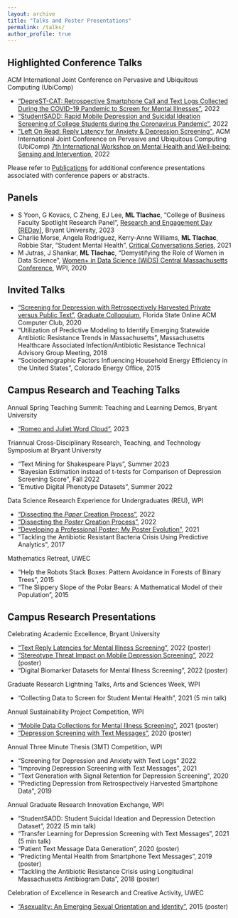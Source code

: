 ```yaml
---
layout: archive
title: "Talks and Poster Presentations"
permalink: /talks/
author_profile: true
---
```

## Highlighted Conference Talks

ACM International Joint Conference on Pervasive and Ubiquitous Computing (UbiComp)
* [“DepreST-CAT: Retrospective Smartphone Call and Text Logs Collected During the COVID-19 Pandemic to Screen for Mental Illnesses”](https://github.com/mltlachac/mltlachac.github.io/blob/master/files/DepreST-CAT2022.pdf), 2022
* [“StudentSADD: Rapid Mobile Depression and Suicidal Ideation Screening of College Students during the Coronavirus Pandemic”](https://github.com/mltlachac/mltlachac.github.io/blob/master/files/StudentSADD2022.pdf), 2022
* ["Left On Read: Reply Latency for Anxiety & Depression Screening"](https://github.com/mltlachac/mltlachac.github.io/blob/master/files/Left%20on%20Read.pdf), ACM International Joint Conference on Pervasive and Ubiquitous Computing (UbiComp) [7th International Workshop on Mental Health and Well-being: Sensing and Intervention](https://ubicomp-mental-health.github.io/workshop-2022.html), 2022

Please refer to [Publications](https://mltlachac.github.io/publications/) for additional conference presentations associated with conference papers or abstracts.


## Panels

* S Yoon, G Kovacs, C Zheng, EJ Lee, **ML Tlachac**, “College of Business Faculty Spotlight Research Panel”, [Research and Engagement Day (REDay)](https://drive.google.com/file/d/1RIUtcjxJafKnfVK_xnnBUaFOrzd9DWIK/view), Bryant University, 2023
* Charlie Morse, Angela Rodriguez, Kerry-Anne Williams, **ML Tlachac**, Robbie Star, “Student Mental Health”, [Critical Conversations Series](https://www.wpi.edu/news/calendar/events/critical-conversations-student-mental-health-surviving-isolation-stress), 2021
*  M Jutras, J Shankar, **ML Tlachac**, “Demystifying the Role of Women in Data Science”, [Women+ in Data Science (WiDS) Central Massachusetts Conference](https://www.widscentralmass.org/), WPI, 2020


## Invited Talks

* [“Screening for Depression with Retrospectively Harvested Private versus Public Text”](https://github.com/mltlachac/mltlachac.github.io/blob/master/files/TlachacPresFL2020.pdf), [Graduate Colloquium](https://github.com/mltlachac/mltlachac.github.io/blob/master/files/AnnouncementFL2020.pdf), Florida State Online ACM Computer Club, 2020
* “Utilization of Predictive Modeling to Identify Emerging Statewide Antibiotic Resistance Trends in Massachusetts”, Massachusetts Healthcare Associated Infection/Antibiotic Resistance Technical Advisory Group Meeting, 2018
* “Sociodemographic Factors Influencing Household Energy Efficiency in the United States”, Colorado Energy Office, 2015


## Campus Research and Teaching Talks

Annual Spring Teaching Summit: Teaching and Learning Demos, Bryant University
* [“Romeo and Juliet Word Cloud”](https://github.com/mltlachac/mltlachac.github.io/blob/master/files/Tlachac_WordCloud_Summit23edited.pdf), 2023

Triannual Cross-Disciplinary Research, Teaching, and Technology Symposium at Bryant University
* “Text Mining for Shakespeare Plays”, Summer 2023
* “Bayesian Estimation instead of t-tests for Comparison of Depression Screening Score", Fall 2022
* “Emutivo Digital Phenotype Datasets”, Summer 2022

Data Science Research Experience for Undergraduates (REU), WPI
* [“Dissecting the *Paper* Creation Process”](https://github.com/mltlachac/mltlachac.github.io/blob/master/files/paperExamplesREU2022.pdf), 2022 
* [“Dissecting the *Poster* Creation Process”](https://github.com/mltlachac/mltlachac.github.io/blob/master/files/posterExamplesREU2022.pdf), 2022
* [“Developing a Professional Poster: My Poster Evolution”](https://github.com/mltlachac/mltlachac.github.io/blob/master/files/posterExamplesREU2021.pdf), 2021
* "Tackling the Antibiotic Resistant Bacteria Crisis Using Predictive Analytics", 2017

Mathematics Retreat, UWEC
* “Help the Robots Stack Boxes: Pattern Avoidance in Forests of Binary Trees”, 2015
* “The Slippery Slope of the Polar Bears: A Mathematical Model of their Population”, 2015


## Campus Research Presentations

Celebrating Academic Excellence, Bryant University
* [“Text Reply Latencies for Mental Illness Screening”](https://github.com/mltlachac/mltlachac.github.io/blob/master/files/TlachacPosterLatency2022-3.pdf), 2022 (poster)
* [“Stereotype Threat Impact on Mobile Depression Screening”](https://github.com/mltlachac/mltlachac.github.io/blob/master/files/TlachacPosterStereotypeThreat2022.pdf), 2022 (poster)
* “Digital Biomarker Datasets for Mental Illness Screening”, 2022 (poster)

Graduate Research Lightning Talks, Arts and Sciences Week, WPI 
*	“Collecting Data to Screen for Student Mental Health”, 2021 (5 min talk)

Annual Sustainability Project Competition, WPI
* [“Mobile Data Collections for Mental Illness Screening”](https://wp.wpi.edu/sustainability-competition13/mobile-data-collections-for-mental-illness-screening/), 2021 (poster)
*	[“Depression Screening with Text Messages”](https://cpb-us-w2.wpmucdn.com/wp.wpi.edu/dist/1/395/files/2020/04/TlachacPoster2020-reduced.pdf), 2020 (poster)

Annual Three Minute Thesis (3MT) Competition, WPI
* “Screening for Depression and Anxiety with Text Logs” 2022
* "Improving Depression Screening with Text Messages", 2021
*	"Text Generation with Signal Retention for Depression Screening", 2020
*	"Predicting Depression from Retrospectively Harvested Smartphone Data", 2019

Annual Graduate Research Innovation Exchange, WPI
* "StudentSADD: Student Suicidal Ideation and Depression Detection Dataset”, 2022 (5 min talk)
*	“Transfer Learning for Depression Screening with Text Messages”, 2021 (5 min talk)
*	“Patient Text Message Data Generation”, 2020 (poster)
*	“Predicting Mental Health from Smartphone Text Messages”, 2019 (poster)
*	“Tackling the Antibiotic Resistance Crisis using Longitudinal Massachusetts Antibiogram Data”, 2018 (poster)

Celebration of Excellence in Research and Creative Activity, UWEC
*	[“Asexuality: An Emerging Sexual Orientation and Identity”](https://minds.wisconsin.edu/bitstream/handle/1793/74836/TlachacSp15.pdf?sequence=1&isAllowed=y), 2015 (poster)
